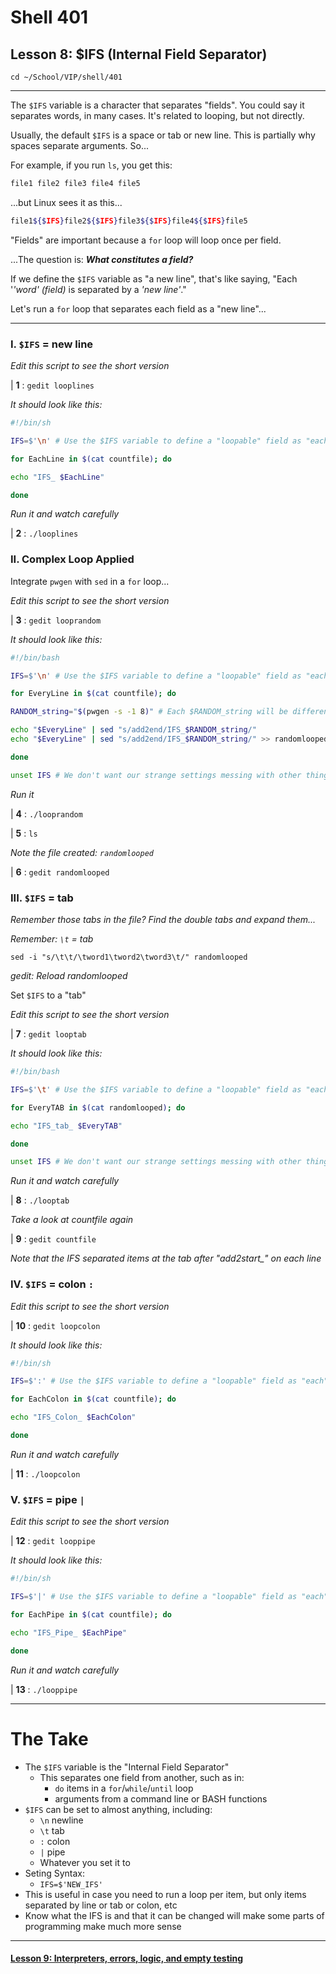 # Shell 401
## Lesson 8: $IFS (Internal Field Separator)

`cd ~/School/VIP/shell/401`

___

The `$IFS` variable is a character that separates "fields". You could say it separates words, in many cases. It's related to looping, but not directly.

Usually, the default `$IFS` is a space or tab or new line. This is partially why spaces separate arguments. So...

For example, if you run `ls`, you get this:

```bash
file1 file2 file3 file4 file5
```

...but Linux sees it as this...

```bash
file1${$IFS}file2${$IFS}file3${$IFS}file4${$IFS}file5
```

"Fields" are important because a `for` loop will loop once per field.

...The question is: ***What constitutes a field?***

If we define the `$IFS` variable as "a new line", that's like saying, "Each '*'word' (field)* is separated by a *'new line'*."

Let's run a `for` loop that separates each field as a "new line"...
___

### I. `$IFS` = new line

*Edit this script to see the short version*

| **1** : `gedit looplines`

*It should look like this:*

```bash
#!/bin/sh

IFS=$'\n' # Use the $IFS variable to define a "loopable" field as "each" new line

for EachLine in $(cat countfile); do

echo "IFS_ $EachLine"

done
```

*Run it and watch carefully*

| **2** : `./looplines`

### II. Complex Loop Applied

Integrate `pwgen` with `sed` in a `for` loop...

*Edit this script to see the short version*

| **3** : `gedit looprandom`

*It should look like this:*

```bash
#!/bin/bash

IFS=$'\n' # Use the $IFS variable to define a "loopable" field as "each" new line"

for EveryLine in $(cat countfile); do

RANDOM_string="$(pwgen -s -1 8)" # Each $RANDOM_string will be different in each loop

echo "$EveryLine" | sed "s/add2end/IFS_$RANDOM_string/"
echo "$EveryLine" | sed "s/add2end/IFS_$RANDOM_string/" >> randomlooped

done

unset IFS # We don't want our strange settings messing with other things.
```

*Run it*

| **4** : `./looprandom`

| **5** : `ls`

*Note the file created: `randomlooped`*

| **6** : `gedit randomlooped`

### III. `$IFS` = tab

*Remember those tabs in the file? Find the double tabs and expand them...*

*Remember: `\t` = tab*

`sed -i "s/\t\t/\tword1\tword2\tword3\t/" randomlooped`

*gedit: Reload randomlooped*

Set `$IFS` to a "tab"

*Edit this script to see the short version*

| **7** : `gedit looptab`

*It should look like this:*

```bash
#!/bin/bash

IFS=$'\t' # Use the $IFS variable to define a "loopable" field as "each" new line"

for EveryTAB in $(cat randomlooped); do

echo "IFS_tab_ $EveryTAB"

done

unset IFS # We don't want our strange settings messing with other things.
```

*Run it and watch carefully*

| **8** : `./looptab`

*Take a look at countfile again*

| **9** : `gedit countfile`

*Note that the IFS separated items at the tab after "add2start_" on each line*

### IV. `$IFS` = colon `:`

*Edit this script to see the short version*

| **10** : `gedit loopcolon`

*It should look like this:*

```bash
#!/bin/sh

IFS=$':' # Use the $IFS variable to define a "loopable" field as "each" colon

for EachColon in $(cat countfile); do

echo "IFS_Colon_ $EachColon"

done
```

*Run it and watch carefully*

| **11** : `./loopcolon`

### V. `$IFS` = pipe `|`

*Edit this script to see the short version*

| **12** : `gedit looppipe`

*It should look like this:*

```bash
#!/bin/sh

IFS=$'|' # Use the $IFS variable to define a "loopable" field as "each" pipe

for EachPipe in $(cat countfile); do

echo "IFS_Pipe_ $EachPipe"

done
```

*Run it and watch carefully*

| **13** : `./looppipe`

___

# The Take

- The `$IFS` variable is the "Internal Field Separator"
  - This separates one field from another, such as in:
    - `do` items in a `for`/`while`/`until` loop
    - arguments from a command line or BASH functions
- `$IFS` can be set to almost anything, including:
  - `\n` newline
  - `\t` tab
  - `:` colon
  - `|` pipe
  - Whatever you set it to
- Seting Syntax:
  - `IFS=$'NEW_IFS'`
- This is useful in case you need to run a loop per item, but only items separated by line or tab or colon, etc
- Know what the IFS is and that it can be changed will make some parts of programming make much more sense

___

#### [Lesson 9: Interpreters, errors, logic, and empty testing](https://github.com/inkVerb/vip/blob/master/401-shell/Lesson-09.md)
